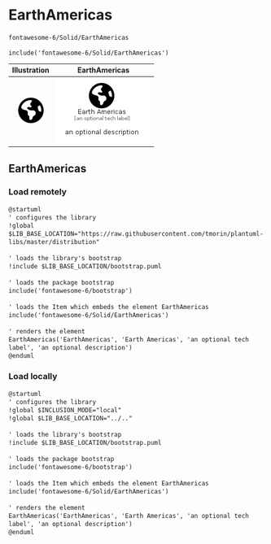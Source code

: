 # EarthAmericas


```text
fontawesome-6/Solid/EarthAmericas
```

```text
include('fontawesome-6/Solid/EarthAmericas')
```



| Illustration | EarthAmericas |
| :---: | :---: |
| ![illustration for Illustration](../../fontawesome-6/Solid/EarthAmericas.png) | ![illustration for EarthAmericas](../../fontawesome-6/Solid/EarthAmericas.Local.png) |




## EarthAmericas

### Load remotely
```plantuml
@startuml
' configures the library
!global $LIB_BASE_LOCATION="https://raw.githubusercontent.com/tmorin/plantuml-libs/master/distribution"

' loads the library's bootstrap
!include $LIB_BASE_LOCATION/bootstrap.puml

' loads the package bootstrap
include('fontawesome-6/bootstrap')

' loads the Item which embeds the element EarthAmericas
include('fontawesome-6/Solid/EarthAmericas')

' renders the element
EarthAmericas('EarthAmericas', 'Earth Americas', 'an optional tech label', 'an optional description')
@enduml
```

### Load locally
```plantuml
@startuml
' configures the library
!global $INCLUSION_MODE="local"
!global $LIB_BASE_LOCATION="../.."

' loads the library's bootstrap
!include $LIB_BASE_LOCATION/bootstrap.puml

' loads the package bootstrap
include('fontawesome-6/bootstrap')

' loads the Item which embeds the element EarthAmericas
include('fontawesome-6/Solid/EarthAmericas')

' renders the element
EarthAmericas('EarthAmericas', 'Earth Americas', 'an optional tech label', 'an optional description')
@enduml
```


